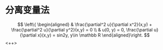 # 分离变量法

$$
\left\{
\begin{aligned}
& \frac{\partial^2 u}{\partial x^2}(x,y) + 
\frac{\partial^2 u}{\partial y^2}(x,y) = 0 \\
& u(0, y) = 0, \frac{\partial u}{\partial x}(x,y) = sin2y, y\in \mathbb R
\end{aligned}\right.
$$
<++>

